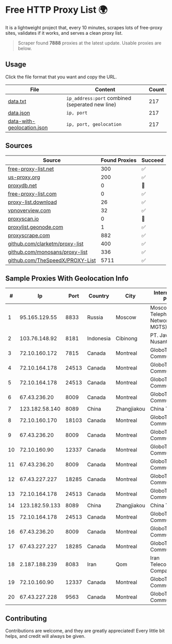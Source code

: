 
# Free HTTP Proxy List 🌍

It is a lightweight project that, every 10 minutes, scrapes lots of free-proxy sites, validates if it works, and serves a clean proxy list.


> Scraper found **7888** proxies at the latest update. Usable proxies are below.

## Usage

Click the file format that you want and copy the URL.


|File|Content|Count|
|----|-------|-----|
|[data.txt](https://raw.githubusercontent.com/themiralay/Proxy-List-World/master/data.txt)|`ip_address:port` combined (seperated new line)|217|
|[data.json](https://raw.githubusercontent.com/themiralay/Proxy-List-World/master/data.json)|`ip, port`|217|
|[data-with-geolocation.json](https://raw.githubusercontent.com/themiralay/Proxy-List-World/master/data-with-geolocation.json)|`ip, port, geolocation`|217|

## Sources

|Source|Found Proxies|Succeed|
|------|-------------|-------|
|[free-proxy-list.net](https://free-proxy-list.net)|300|✅|
|[us-proxy.org](https://www.us-proxy.org)|200|✅|
|[proxydb.net](http://proxydb.net)|0|🚫|
|[free-proxy-list.com](https://free-proxy-list.com/?page=&port=&type%5B%5D=http&type%5B%5D=https&up_time=0&search=Search)|0|✅|
|[proxy-list.download](https://www.proxy-list.download/HTTP)|26|✅|
|[vpnoverview.com](https://vpnoverview.com/privacy/anonymous-browsing/free-proxy-servers)|32|✅|
|[proxyscan.io](https://www.proxyscan.io)|0|🚫|
|[proxylist.geonode.com](https://proxylist.geonode.com/api/proxy-list?limit=300&page=1&sort_by=lastChecked&sort_type=desc&protocols=http,https)|1|✅|
|[proxyscrape.com](https://api.proxyscrape.com/v2/?request=displayproxies&protocol=http&timeout=10000&country=all&ssl=all&anonymity=all)|882|✅|
|[github.com/clarketm/proxy-list](https://raw.githubusercontent.com/clarketm/proxy-list/master/proxy-list-raw.txt)|400|✅|
|[github.com/monosans/proxy-list](https://raw.githubusercontent.com/monosans/proxy-list/main/proxies/http.txt)|336|✅|
|[github.com/TheSpeedX/PROXY-List](https://raw.githubusercontent.com/TheSpeedX/PROXY-List/master/http.txt)|5711|✅|


## Sample Proxies With Geolocation Info

|#|Ip|Port|Country|City|Internet Service Provider|
|-|--|----|-------|----|-------------------------|
|1|95.165.129.55|8833|Russia|Moscow|Moscow Local Telephone Network (OAO MGTS)|
|2|103.76.148.92|8181|Indonesia|Cibinong|PT. Java Digital Nusantara|
|3|72.10.160.172|7815|Canada|Montreal|GloboTech Communications|
|4|72.10.164.178|24513|Canada|Montreal|GloboTech Communications|
|5|72.10.164.178|24513|Canada|Montreal|GloboTech Communications|
|6|67.43.236.20|8009|Canada|Montreal|GloboTech Communications|
|7|123.182.58.140|8089|China|Zhangjiakou|China Telecom|
|8|72.10.160.170|18103|Canada|Montreal|GloboTech Communications|
|9|67.43.236.20|8009|Canada|Montreal|GloboTech Communications|
|10|72.10.160.90|12337|Canada|Montreal|GloboTech Communications|
|11|67.43.236.20|8009|Canada|Montreal|GloboTech Communications|
|12|67.43.227.227|18285|Canada|Montreal|GloboTech Communications|
|13|72.10.164.178|24513|Canada|Montreal|GloboTech Communications|
|14|123.182.59.133|8089|China|Zhangjiakou|China Telecom|
|15|72.10.164.178|24513|Canada|Montreal|GloboTech Communications|
|16|67.43.236.20|8009|Canada|Montreal|GloboTech Communications|
|17|67.43.227.227|18285|Canada|Montreal|GloboTech Communications|
|18|2.187.188.239|8083|Iran|Qom|Iran Telecommunication Company PJS|
|19|72.10.160.90|12337|Canada|Montreal|GloboTech Communications|
|20|67.43.227.228|9563|Canada|Montreal|GloboTech Communications|



## Contributing

Contributions are welcome, and they are greatly appreciated! Every
little bit helps, and credit will always be given.

